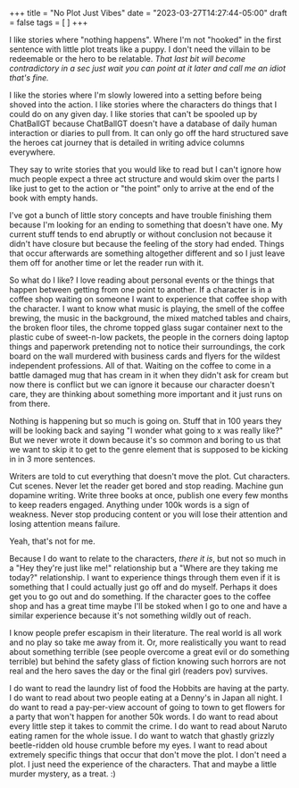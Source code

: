 +++
title = "No Plot Just Vibes"
date = "2023-03-27T14:27:44-05:00"
draft = false
tags = [ ]
+++

I like stories where "nothing happens". Where I'm not "hooked" in the first sentence with little plot treats like a puppy. I don't need the villain to be redeemable or the hero to be relatable. *That last bit will become contradictory in a sec just wait you can point at it later and call me an idiot that's fine.* 

I like the stories where I'm slowly lowered into a setting before being shoved into the action. I like stories where the characters do things that I could do on any given day. I like stories that can't be spooled up by ChatBallGT because ChatBallGT doesn't have a database of daily human interaction or diaries to pull from. It can only go off the hard structured save the heroes cat journey that is detailed in writing advice columns everywhere. 

They say to write stories that you would like to read but I can't ignore how much people expect a three act structure and would skim over the parts I like just to get to the action or "the point" only to arrive at the end of the book with empty hands. 

I've got a bunch of little story concepts and have trouble finishing them because I'm looking for an ending to something that doesn't have one. My current stuff tends to end abruptly or without conclusion not because it didn't have closure but because the feeling of the story had ended. Things that occur afterwards are something altogether different and so I just leave them off for another time or let the reader run with it. 

So what do I like? I love reading about personal events or the things that happen between getting from one point to another. If a character is in a coffee shop waiting on someone I want to experience that coffee shop with the character. I want to know what music is playing, the smell of the coffee brewing, the music in the background, the mixed matched tables and chairs, the broken floor tiles, the chrome topped glass sugar container next to the plastic cube of sweet-n-low packets, the people in the corners doing laptop things and paperwork pretending not to notice their surroundings, the cork board on the wall murdered with business cards and flyers for the wildest independent professions. All of that. Waiting on the coffee to come in a battle damaged mug that has cream in it when they didn't ask for cream but now there is conflict but we can ignore it because our character doesn't care, they are thinking about something more important and it just runs on from there. 

Nothing is happening but so much is going on. Stuff that in 100 years they will be looking back and saying "I wonder what going to x was really like?" But we never wrote it down because it's so common and boring to us that we want to skip it to get to the genre element that is supposed to be kicking in in 3 more sentences. 

Writers are told to cut everything that doesn't move the plot. Cut characters. Cut scenes. Never let the reader get bored and stop reading. Machine gun dopamine writing. Write three books at once, publish one every few months to keep readers engaged. Anything under 100k words is a sign of weakness. Never stop producing content or you will lose their attention and losing attention means failure. 

Yeah, that's not for me. 

Because I do want to relate to the characters, *there it is*, but not so much in a "Hey they're just like me!" relationship but a "Where are they taking me today?" relationship. I want to experience things through them even if it is something that I could actually just go off and do myself. Perhaps it does get you to go out and do something. If the character goes to the coffee shop and has a great time maybe I'll be stoked when I go to one and have a similar experience because it's not something wildly out of reach. 

I know people prefer escapism in their literature. The real world is all work and no play so take me away from it. Or, more realistically you want to read about something terrible (see people overcome a great evil or do something terrible) but behind the safety glass of fiction knowing such horrors are not real and the hero saves the day or the final girl (readers pov) survives.  

I do want to read the laundry list of food the Hobbits are having at the party. I do want to read about two people eating at a Denny's in Japan all night. I do want to read a pay-per-view account of going to town to get flowers for a party that won't happen for another 50k words. I do want to read about every little step it takes to commit the crime. I do want to read about Naruto eating ramen for the whole issue. I do want to watch that ghastly grizzly beetle-ridden old house crumble before my eyes. I want to read about extremely specific things that occur that don't move the plot. I don't need a plot. I just need the experience of the characters. That and maybe a little murder mystery, as a treat. :)

